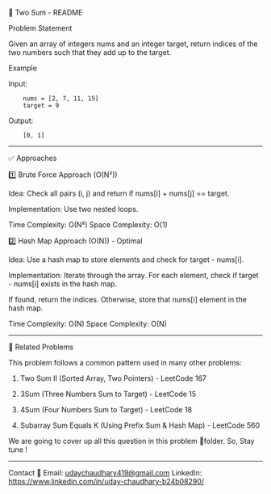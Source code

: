 📌 Two Sum - README

Problem Statement

Given an array of integers nums and an integer target, return indices of the two numbers such that they add up to the target.

Example

Input:

        nums = [2, 7, 11, 15]
        target = 9

Output:

        [0, 1]

--------------------------------------------------------------------------------------------------------------------

✅ Approaches

1️⃣ Brute Force Approach (O(N²))

Idea: Check all pairs (i, j) and return if nums[i] + nums[j] == target.

Implementation: Use two nested loops.

Time Complexity: O(N²)
Space Complexity: O(1)

2️⃣ Hash Map Approach (O(N)) - Optimal

Idea: Use a hash map to store elements and check for target - nums[i].

Implementation:
Iterate through the array.
For each element, check if target - nums[i] exists in the hash map.

If found, return the indices. Otherwise, store that nums[i] element in the hash map.

Time Complexity: O(N)
Space Complexity: O(N)

--------------------------------------------------------------------------------------------------------------------

🔗 Related Problems

This problem follows a common pattern used in many other problems:

1. Two Sum II (Sorted Array, Two Pointers) - LeetCode 167

2. 3Sum (Three Numbers Sum to Target) - LeetCode 15

3. 4Sum (Four Numbers Sum to Target) - LeetCode 18

4. Subarray Sum Equals K (Using Prefix Sum & Hash Map) - LeetCode 560

We are going to cover up all this question in this problem 📂folder. So, Stay tune !

--------------------------------------------------------------------------------------------------------------------

Contact 🔔
Email: udaychaudhary419@gmail.com
LinkedIn: https://www.linkedin.com/in/uday-chaudhary-b24b08290/